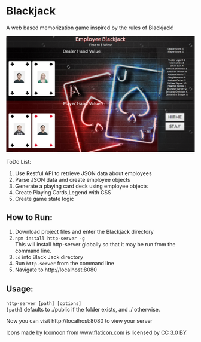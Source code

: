 # Blackjack
A web based memorization game inspired by the rules of Blackjack!

![ScreenShot](https://github.com/weazel02/Blackjack/blob/master/Website_image.PNG)

ToDo List:

1. Use Restful API to retrieve JSON data about employees
2. Parse JSON data and create employee objects 
3. Generate a playing card deck using employee objects
4. Create Playing Cards,Legend with CSS
5. Create game state logic 


## How to Run:

1. Download project files and enter the Blackjack directory
2. `npm install http-server -g`  
This will install http-server globally so that it may be run from the command line.
3. `cd` into Black Jack directory
4. Run `http-server` from the command line
5. Navigate to http://localhost:8080  

## Usage:
 `http-server [path] [options]`  
`[path]` defaults to ./public if the folder exists, and ./ otherwise.

Now you can visit http://localhost:8080 to view your server




<div>Icons made by <a href="https://www.flaticon.com/authors/icomoon" title="Icomoon">Icomoon</a> from <a href="https://www.flaticon.com/" title="Flaticon">www.flaticon.com</a> is licensed by <a href="http://creativecommons.org/licenses/by/3.0/" title="Creative Commons BY 3.0" target="_blank">CC 3.0 BY</a></div>
